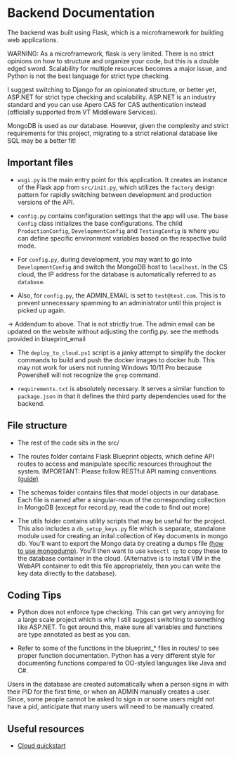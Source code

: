 # Backend Documentation

The backend was built using Flask, which is a microframework for building web applications. 

WARNING: As a microframework, flask is very limited. There is no strict opinions on how to structure and organize your code, but this is a double edged sword. Scalability for multiple resources becomes a major issue, and Python is not the best language for strict type checking. 

I suggest switching to Django for an opinionated structure, or better yet, ASP.NET for strict type checking and scalability. ASP.NET is an industry standard and you can use Apero CAS for CAS authentication instead (officially supported from VT Middleware Services).

MongoDB is used as our database. However, given the complexity and strict requirements for this project, migrating to a strict relational database like SQL may be a better fit!

## Important files

* `wsgi.py` is the main entry point for this application. It creates an instance of the Flask app from `src/init.py`, which utilizes the `factory` design pattern for rapidly switching between development and production versions of the API.

* `config.py` contains configuration settings that the app will use. The base `Config` class initializes the base configurations. The child `ProductionConfig`, `DevelopmentConfig` and `TestingConfig` is where you can define specific environment variables based on the respective build mode.

* For `config.py`, during development, you may want to go into `DevelopmentConfig` and switch the MongoDB host to `localhost`. In the CS cloud, the IP address for the database is automatically referred to as `database`.

* Also, for `config.py`, the ADMIN_EMAIL is set to `test@test.com`. This is to prevent unnecessary spamming to an administrator until this project is picked up again.

-> Addendum to above. That is not strictly true. The admin email can be updated on the website without adjusting the config.py. see the methods provided in blueprint_email

* The `deploy_to_cloud.ps1` script is a janky attempt to simplify the docker commands to build and push the docker images to docker hub. This may not work for users not running Windows 10/11 Pro because Powershell will not recognize the `grep` command.

* `requirements.txt` is absolutely necessary. It serves a similar function to `package.json` in that it defines the third party dependencies used for the backend.


## File structure
* The rest of the code sits in the  src/ 

* The routes folder contains Flask Blueprint objects, which define API routes to access and manipulate specific resources throughout the system. IMPORTANT: Please follow RESTful API naming conventions [(guide)](https://restfulapi.net/resource-naming/)

* The schemas folder contains files that model objects in our database. Each file is named after a singular-noun of the corresponding collection in MongoDB (except for record.py, read the code to find out more)

* The utils folder contains utility scripts that may be useful for the project. This also includes a `db_setup_keys.py` file which is separate, standalone module used for creating an inital collection of Key documents in mongo db. You'll want to export the Mongo data by creating a dumps file [(how to use mongodump)](https://www.mongodb.com/docs/database-tools/mongodump/). You'll then want to use `kubectl cp` to copy these to the database container in the cloud. (Alternative is to install VIM in the WebAPI container to edit this file appropriately, then you can write the key data directly to the database).


## Coding Tips
* Python does not enforce type checking. This can get very annoying for a large scale project which is why I still suggest switching to something like ASP.NET. To get around this, make sure all variables and functions are type annotated as best as you can.

* Refer to some of the functions in the blueprint_* files in routes/ to see proper function documentation. Python has a very different style for documenting functions compared to OO-styled languages like Java and C#.

Users in the database are created automatically when a person signs in with their PID for the first time, or when an ADMIN manually creates a user. Since, some people cannot be asked to sign in or some users might not have a pid, anticipate that many users will need to be manually created.

## Useful resources
* [Cloud quickstart](https://wiki.cs.vt.edu/wiki/Cloud_Quickstart)
